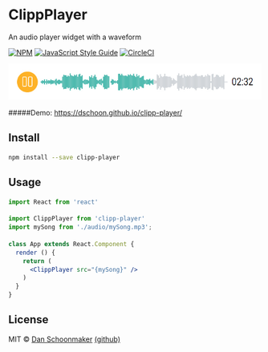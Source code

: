 # ClippPlayer

An audio player widget with a waveform 

[![NPM](https://img.shields.io/npm/v/clipp-player.svg)](https://www.npmjs.com/package/clipp-player) [![JavaScript Style Guide](https://img.shields.io/badge/code_style-standard-brightgreen.svg)](https://standardjs.com) [![CircleCI](https://circleci.com/gh/dschoon/clipp-player.svg?style=svg)](https://circleci.com/gh/dschoon/clipp-player)


![ClippPlayer](example/public/ClippPlayer.jpg)

#####Demo: https://dschoon.github.io/clipp-player/


## Install

```bash
npm install --save clipp-player
```

## Usage

```jsx
import React from 'react'

import ClippPlayer from 'clipp-player'
import mySong from './audio/mySong.mp3';

class App extends React.Component {
  render () {
    return (
      <ClippPlayer src="{mySong}" />
    )
  }
}
```

## License

MIT © [Dan Schoonmaker](https://danielschoonmaker.com) [(github)](https://github.com/dschoon)
